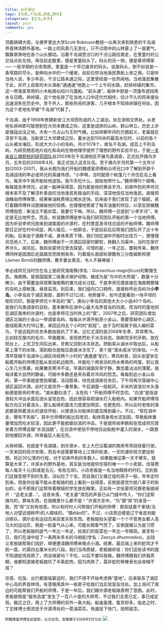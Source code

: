 ```yaml
---
title: 出许源记
tags: [鸟类,千岛湖,调查,野外]
categories: [生活,学术]
layout: post
comments: yes
---
```


顶着磅礴大雨，与佛罗里达大学Scott Robinson教授一众再次来到熟悉的千岛湖界首林场野外基地。一路上的风景几无变化，只不过雨中的山林蒙上了一层雾气，飘飘渺渺地在各个山头挪动。沿着千岛湖至汾口的千汾公路往南走，在里童村的公交站点处左拐，再往前走数里，便是里童码头了。码头的另一侧，便是章师傅家 ––– 一栋早期的仓库用房。里童是一个早已废弃的码头。说是码头，倒不如说是一条窄路的尽头，是伸向水中的一个缓坡，目前仅供当地渔民靠船上岸之用。只是听当地人说，多少年前，千汾公路未通之际，这里曾经是一处热闹地。当地渔民集散于此，并开上自家的木头渔船“通通通”地跑上一个上午的水路，赶排岭镇的集市。这一带渔家常用的小木船类似绍兴乌篷船，“前头通”，船体中部是一顶篷布遮挡雨水与日晒。排岭镇，这个地名除了在当地人口中还代代相传，估计不久的将来便会迅速消失在历史中。至于外人，那些热闹的游客，几乎根本不知排岭镇在何处，因为这个老地名早被“千岛湖”代替了。

千岛湖，由于1959年修建新安江大坝而形成的人工湖泊，处在浙皖交界处。从老地名排岭即可联想到在大坝未建成之际，这里是成排的山岭，群山林立。历史上亦是强寇出没之地，大有一方占山为王的气魄，比如宋朝年间的方腊起义，老巢就在淳安千岛湖。当新安江大坝建成之际，蓄水达到108米的最高水位时，以前的各个山头被水淹后，形成大大小小的岛屿，共计1078个，故名千岛湖。成百上千的岛屿，为研究栖息地片段化和岛屿生物地理学提供了理想的野外实验平台，于是[一支来自三墩职校的研究团队](http://mypage.zju.edu.cn/personnelCard/pingding)自2003年在千岛湖地区开展鸟类调查，正式拉开搞鸟岁月。五年后的2008年4月，我正式加入这支队伍。至于搞鸟岁月的第一个五年计划(2003-2007)，我从长期为我们开船的魏德富师傅和众师兄口中了解到开辟千岛湖战场的李必成师兄的英雄伟绩。“小李啊，当时就搭个帐篷几个月住在岛上看鸟，每天中午我开船给他送饭。我今天吃什么，就给他带什么。”魏师傅叼个烟嘴，每每提及李师兄，必是一副神采得意，因为那是他的黄金岁月。初来咋到的李师兄根本来不及了解淳朴善良的当地渔民有揩油的手段，深深地信任当地渔民，直接把油桶由师傅保管，结果柴油耗费得比喝水还快。后来由于我们发现了这个猫腻，紧盯着魏师傅并试图揭破他的伎俩，也慢慢地管紧了每天油量的供应，以至反倒被魏师傅抱怨：柴油又不能炒菜，我要它干嘛。所以，魏师傅一旦提到“小李岁月”，肯定是无比地怀念。而且，听说魏师傅是参与我们研究团队开船的第一个当地师傅。因为听说李师兄刚来到湖南面的许源村，在村里逛游寻找合适的开船师傅。魏师傅那日正好在村中闲逛，两人碰见，一拍即合，于是前前后后帮我们团队开了近十年的船。后来由于酒瘾不减，身体素质下降，我们怕在湖中开船时出现万一，便慢慢另觅他人了。后来，魏师傅由于一次酒后回家时脚软，跌翻入沟渠中，当时在家疗养许久。闻讯后，我和张蒙师兄曾去探望。可惜的是，一年之后，噩耗传来，魏师傅同样是因酒后走路踏空而跌倒丧命。叼着烟头面部轮廓酷有三分詹姆斯邦德(James Bond)的魏师傅，撒手妻女离去，令人不甚唏嘘！

李必成师兄当时住在岛上是研究海南鳽(学名：*Gorsachius magnificus*)的繁殖生态。海南鳽，是我国国家二级重点保护动物，被成为是“鸟中的大熊猫”，数量十分稀少。由于需要连续观察海南鳽的雏鸟成长过程，于是李师兄便直接在海南鳽繁殖的岛屿上搭帐篷，昼夜监测。到后来，我们组内口口相传，直接称呼此岛屿为**小李岛**。小李岛处于湖区南部，面积不过1公顷，地势缓平，如今还能看到一块平坦的矩形凹印，那是李师兄十年前的“窝”。类似小李岛的其他大大小小逾40个岛屿，是我们鸟类调查的目标，基本散布在湖中心最大岛界首岛的四周，而当时的基地则在湖区南岸的许源村，也是李师兄当时岸上的“窝”。2007年之后，研究团队增加湖区北端的小金山一带调查岛屿。每每从许源开船至小金山，需要穿越中心湖区，直线距离大约18公里，来回近四五个小时的“航程”。由于当时我属于刚入编的菜鸟，于是远程的任务多数由我抗了下来。记忆尤深的是2008年冬季，异常寒冷。比如挂在屋内的毛巾，早晨醒来，发现依然处于冰冻状态。刚刷完牙的牙刷，放在阳台上，上完卫生间后出来，牙刷又回到冰冻状态。把船桨从湖水中取出后，从船桨上落下的水珠，滴到船仓底板后直接冰冻住了，真个是“滴水成冰”的体验。一大清早穿越千岛湖中心湖区持续两个小时的“通通通”航行，寒风刺骨，回头张望坐在船尾开船的师傅还能从发动机边取热，并能吃个用发动机热水煮熟的鸡蛋，到让我心生几分羡慕。如果撇去寒冷不谈，早晨的湖面异常宁静，飘忽着淡淡的薄雾。我端详着大自然的静谧，可脑中多数还是夹杂着对冷风的怨念。每每到达小金山岛屿，第一件事就是使劲窜腿，活动筋骨。待完成调查任务后，下午将再次穿越中心湖区返回许源。此时又是另外一番景象。午后湖面一般起风，半米的波浪对木头渔船便是致命的考验。“湖水翻白浪了，太危险！”开船师傅不时念叨。“白浪”是指波浪较大冲出水面后浪头呈现白色，因此很容易把湖水打入船舱内。如果开船师傅驾船方向正对着浪头，那么船体的震击力度更加明显，也更危险，所以此时老练的渔民都是侧着浪头的波纹开船，以使浪头对船体的震击降到最小。不过，“常在湖中走，哪有不失船”。其中方师傅的船比较老旧，船体周身用水泥加固，导致船体重量增加而吃水较深，因此更不能抵御白浪的冲击。于是就传闻李鹏和张竞成师兄曾坐着方师傅这艘“水泥战舰”，在白浪中使劲不停地舀出船舱中灌入的湖水，一路狼狈地挪回许源，所幸最后人船无伤。

从排岭镇，也就是千岛湖镇，到许源乡，坐上大巴沿着湖的南岸弯弯绕绕着行驶。一天来回的班次有限，而且中途需要等待上江埠的轮渡，一天的渡轮班次更加有限。将近30公里的行程，对于初来咋到的多数人，如果能保证第一天不晕车，就算是大幸了。许源乡的野外基地，其实是当地提供住宿的唯一一个小卖部，住宿费每人每天十元(抑或是五元，有些忘却)。小店老板是一名当地精炼的村妇，见到我们这拨意想不到的生意，活似捡了个宝，而且我们又像迁徙的燕子一般，年年定时到来。但是你丝毫不能从老板娘的脸上看到一丝得意，反倒是感觉欠她八辈子的账似的，全不把我们这帮带着眼镜的学生放在眼里。正如有一次张蒙师兄跟老板娘闹开：“这老太婆...”。话音未落，“老太婆”清亮的声音已从门缝中传入，“你们这帮搞鸟的，算啥东西，在我眼里什么都不是！”许源方言中，“鸟”跟“屌”的发音一致，而“屌”又别有他意。所以有时村人问帮我们开船的师傅：那些挂着千里镜(当地人对望远镜称呼)的人搞啥的。“搞diǎo的”。不过，小店旁边便是辽宁省皮划艇训练队，偶尔会有运动员来店里买些东西。老板娘抬头望着一个个不管男女都人高马大的运动员，倒是一脸喜气从心来。可能长期客气惯了，反倒就被认为是习惯了，所以老板娘的底气一年比一年足，给我们的饭菜也一年比一年精简。甚至有一日，我们在湖中捉了一条两米多长的乌梢蛇(学名：*Zaocys dhumnades*)，出钱让老板娘帮我们炖好，顺便邀请魏师傅来喝点小酒。结果，最后端上来的蛇肉才不到一盘，约莫四五厘米长的八段。我们当场质疑，老板娘却说：你们这些读书的就不知道蛇肉炖熟了，肉会缩紧吗？不吃，以后不要叫我做。魏师傅跟我们挤眉弄眼，谁都知道被老板娘坑了半条蛇肉，因为肉熟了，莫非蛇的脊椎骨也会收缩不成？

住宿、吃饭、出行都面临窘迫时，我们不得不开始考虑换“基地”。后来联系了湖区中心岛的界首林场，有意租用其中一栋房子给我们当实验室及住处。加上询问了周边的可能帮我们开船的师傅，于是一年后，我们跟许源老板娘表明了意图。此时，老板娘倒是“服务态度”发生了一百八十度的大转弯，不过我们去意已定，事已成定局。搬迁之日，用上了方师傅的另外一条大船。船速虽慢，载货却多。临走之时，丁志锋博士倒流连于许源湾处的一茬油菜花，快速捉下快门，拍照留念。

<small>附魏德富师傅生前留影，以示纪念。张蒙摄于2008年5月12日</small>
![](http://sixf.org/files/images/2014/06/wei.jpg)

